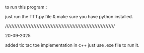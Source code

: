 to run this program :

just run the TTT.py file & make sure you have python installed.

//////////////////////////////////////////////////////////////////////

20-09-2025

added tic tac toe implementation in c++
just use .exe file to run it.
